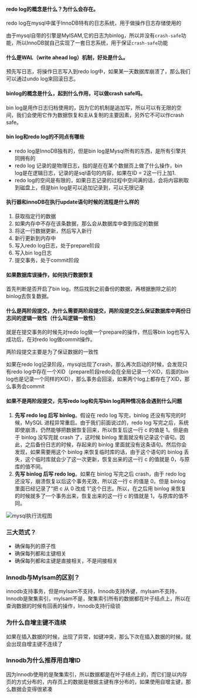 #### redo log的概念是什么？为什么会存在。

redo log在mysql中属于InnoDB特有的日志系统，用于做操作日志存储使用的

由于mysql自带的引擎是MyISAM,它的日志为binlog，所以并没有`crash-safe`功能，所以InnoDB就自己实现了一套日志系统，用于保证`crash-safe`功能

#### 什么是WAL（write ahead log）机制，好处是什么。

预先写日志，将操作日志写入到redo log中，如果某一天数据库崩溃了，那么我们可以通过undo log来回滚日志。

#### binlog的概念是什么，起到什么作用，可以做crash safe吗。

bin log是用作日志归档使用的，因为它的机制是追加写，所以可以有无限的空间，我们会使用它作为数据恢复和主从复制的主要因素，另外它不可以作crash safe。

#### bin log和redo log的不同点有哪些

- redo log是InnoDB独有的，但是bin log是Mysql所有的东西，是所有引擎共同拥有的
- redo log 记录的是物理日志，指的是在在某个数据页上做了什么操作，bin log是在逻辑日志，记录的是sql语句的内容，如果在ID = 2这一行上加1.
- redo log的空间是有限的，如果日志记录的过程中空间满的话，会将内容刷取到磁盘上，但是bin log是可以追加记录到，可以无限记录

#### 执行器和innoDB在执行update语句时候的流程是什么样的

1. 获取指定行的数据
2. 如果内存中不存在该条数据，那么会从数据库中查到指定的数据
3. 将这一行数据更新，然后写入新行
4. 新行更新到内存中
5. 写入redo log日志，处于prepare阶段
6. 写入bin log日志
7. 提交事务，处于commit阶段

#### 如果数据库误操作，如何执行数据恢复

首先判断是否开启了bin log，然后找到之前备份的数据，再根据删除之前的binlog去恢复数据。

#### 什么是两阶段提交，为什么需要两阶段提交，两阶段提交怎么保证数据库中两份日志间的逻辑一致性（什么叫逻辑一致性）

就是在提交事务的时候先对redo log做一个prepare的操作，然后等bin log也写入成功后，在对redo log做commit操作。

两阶段提交主要是为了保证数据的一致性

如果在redo log记录阶段，mysql出现了crash，那么再次启动的时候，会发现只有redo log中存在一个XID（prepare阶段redo会在全局记录一个XID，后面的bin
log也是记录一个同样的XID），那么事务会回滚，如果两个log上都存在了XID，那么事务会commit

#### 如果不是两阶段提交，先写redo log和先写bin log两种情况各会遇到什么问题

1. **先写 redo log 后写 binlog**。假设在 redo log 写完，binlog 还没有写完的时候，MySQL 进程异常重启。由于我们前面说过的，redo log
   写完之后，系统即使崩溃，仍然能够把数据恢复回来，所以恢复后这一行 c 的值是 1。但是由于 binlog 没写完就 crash 了，这时候 binlog 里面就没有记录这个语句。因此，之后备份日志的时候，存起来的 binlog
   里面就没有这条语句。然后你会发现，如果需要用这个 binlog 来恢复临时库的话，由于这个语句的 binlog 丢失，这个临时库就会少了这一次更新，恢复出来的这一行 c 的值就是 0，与原库的值不同。
2. **先写 binlog 后写 redo log**。如果在 binlog 写完之后 crash，由于 redo log 还没写，崩溃恢复以后这个事务无效，所以这一行 c 的值是 0。但是 binlog 里面已经记录了“把 c 从 0
   改成 1”这个日志。所以，在之后用 binlog 来恢复的时候就多了一个事务出来，恢复出来的这一行 c 的值就是 1，与原库的值不同。

![mysql执行流程图](https://images-1258301517.cos.ap-nanjing.myqcloud.com/images/202201170955454.png)

### 三大范式？

- 确保每列的原子性
- 确保每列都和主键相关
- 确保每列都和主键是直接相关，不是间接相关

### Innodb与MyIsam的区别？

innodb支持事务，但是myIsam不支持，Innodb支持外键，myIsam不支持，Innodb是聚集索引，myIsam不是，聚集索引所有的数据都在叶子结点上，所以在查询数据的时候有回表的操作，Innodb支持行级锁

### 为什么自增主键不连续

如果在插入数据的时候，出现了异常，如键冲突，那么下次在插入数据的时候，就会出现自增主键不连续了

### Innodb为什么推荐用自增ID

因为Innodb使用的是聚集索引，所以数据都是在叶子结点上的，而它们是以内存页的方式分布的，内存页上的数据是根据主键有序分布的，如果使用自增主键，那么数据会变得很紧凑
